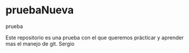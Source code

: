 # pruebaNueva
prueba

Este repositorio es una prueba con el que queremos prácticar y aprender mas el manejo de git.
Sergio
